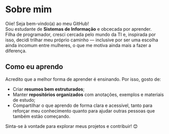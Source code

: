 # Sobre mim

Oiie! Seja bem-vindo(a) ao meu GitHub!  
Sou estudante de **Sistemas de Informação** e obcecada por aprender.  
Filha de programador, cresci cercada pelo mundo da TI e, inspirada por isso, decidi trilhar meu próprio caminho — inclusive por ser uma escolha ainda incomum entre mulheres, o que me motiva ainda mais a fazer a diferença.

## Como eu aprendo

Acredito que a melhor forma de aprender é ensinando.  Por isso, gosto de:

- Criar **resumos bem estruturados**;
- Manter **repositórios organizados** com anotações, exemplos e materiais de estudo;
- Compartilhar o que aprendo de forma clara e acessível, tanto para reforçar meu conhecimento quanto para ajudar outras pessoas que também estão começando.

Sinta-se à vontade para explorar meus projetos e contribuir! 😊 
